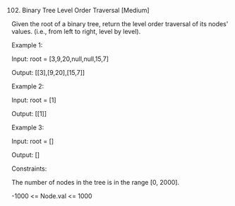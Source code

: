 102. Binary Tree Level Order Traversal
[Medium]

Given the root of a binary tree, return the level order traversal of its nodes' values. (i.e., from left to right, level by level).

Example 1:

Input: root = [3,9,20,null,null,15,7]

Output: [[3],[9,20],[15,7]]

Example 2:

Input: root = [1]

Output: [[1]]

Example 3:

Input: root = []

Output: []
 

Constraints:

The number of nodes in the tree is in the range [0, 2000].

-1000 <= Node.val <= 1000